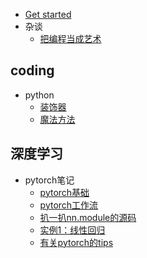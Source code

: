 * [Get started](README.md)
* 杂谈
    * [把编程当成艺术](blog/how2code/how2code.md)

## coding

* python
    * [装饰器](blog/all_about_python/装饰器.md)
    * [魔法方法](blog/all_about_python/魔法方法.md)

## 深度学习
* pytorch笔记
    * [pytorch基础](blog/pytorch/torch基础.md)
    * [pytorch工作流](blog/pytorch/pytorch工作流.md)
    * [扒一扒nn.module的源码](blog/pytorch/Module详解.md)
    * [实例1：线性回归](blog/pytorch/线性回归.md)
    * [有关pytorch的tips](blog/pytorch/tips_about_torch.md)


